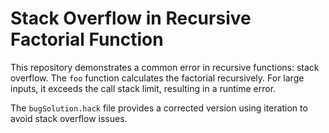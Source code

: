 # Stack Overflow in Recursive Factorial Function
This repository demonstrates a common error in recursive functions: stack overflow.  The `foo` function calculates the factorial recursively. For large inputs, it exceeds the call stack limit, resulting in a runtime error.

The `bugSolution.hack` file provides a corrected version using iteration to avoid stack overflow issues.